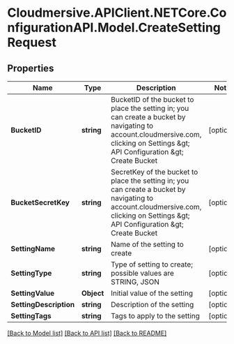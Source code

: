 # Cloudmersive.APIClient.NETCore.ConfigurationAPI.Model.CreateSettingRequest
## Properties

Name | Type | Description | Notes
------------ | ------------- | ------------- | -------------
**BucketID** | **string** | BucketID of the bucket to place the setting in; you can create a bucket by navigating to account.cloudmersive.com, clicking on Settings &amp;gt; API Configuration &amp;gt; Create Bucket | [optional] 
**BucketSecretKey** | **string** | SecretKey of the bucket to place the setting in; you can create a bucket by navigating to account.cloudmersive.com, clicking on Settings &amp;gt; API Configuration &amp;gt; Create Bucket | [optional] 
**SettingName** | **string** | Name of the setting to create | [optional] 
**SettingType** | **string** | Type of setting to create; possible values are STRING, JSON | [optional] 
**SettingValue** | **Object** | Initial value of the setting | [optional] 
**SettingDescription** | **string** | Description of the setting | [optional] 
**SettingTags** | **string** | Tags to apply to the setting | [optional] 

[[Back to Model list]](../README.md#documentation-for-models) [[Back to API list]](../README.md#documentation-for-api-endpoints) [[Back to README]](../README.md)

